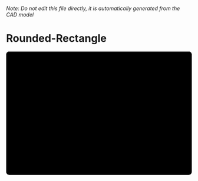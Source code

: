 ###### Note: Do not edit this file directly, it is automatically generated from the CAD model

# Rounded-Rectangle

![](/project.svg)

